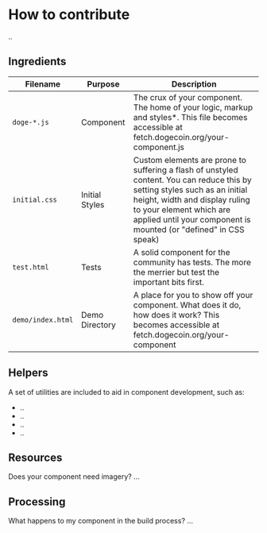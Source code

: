 # How to contribute

..

## Ingredients

| Filename          | Purpose        | Description                                                                                                                                                                                                                                                 |
|-------------------|----------------|-------------------------------------------------------------------------------------------------------------------------------------------------------------------------------------------------------------------------------------------------------------|
| `doge-*.js`       | Component      | The crux of your component.  The home of your logic, markup and styles*.  This file becomes accessible at fetch.dogecoin.org/your-component.js                                                                                                              |
| `initial.css`     | Initial Styles | Custom elements are prone to suffering a flash of unstyled content. You can reduce this by setting styles such as an initial height, width and display ruling to your element which are applied until your component is mounted (or "defined" in CSS speak) |
| `test.html`       | Tests          | A solid component for the community has tests. The more the merrier but test the important bits first.                                                                                                                                                      |
| `demo/index.html` | Demo Directory | A place for you to show off your component. What does it do, how does it work? This becomes accessible at fetch.dogecoin.org/your-component                                                                                                                 |

## Helpers

A set of utilities are included to aid in component development, such as:

* ..
* ..
* ..
* ..

## Resources

Does your component need imagery? ...

## Processing

What happens to my component in the build process? ...




